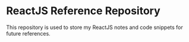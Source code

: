 # ReactJS Reference Repository

This repository is used to store my ReactJS notes and code snippets for future references.